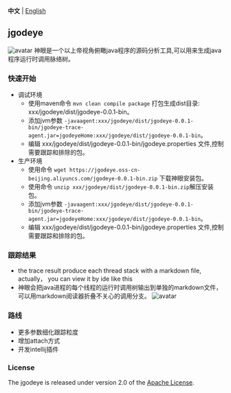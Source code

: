 **中文** | [English](README.md)
## jgodeye
![avatar](https://jgodeye.oss-cn-beijing.aliyuncs.com/jgodeye.png)
神眼是一个以上帝视角俯瞰java程序的源码分析工具,可以用来生成java程序运行时调用脉络树。
### 快速开始 
- 调试环境 
  - 使用maven命令 ```mvn clean compile package``` 打包生成dist目录: xxx/jgodeye/dist/jgodeye-0.0.1-bin。
  - 添加jvm参数 ```-javaagent:xxx/jgodeye/dist/jgodeye-0.0.1-bin/jgodeye-trace-agent.jar=jgodeyeHome:xxx/jgodeye/dist/jgodeye-0.0.1-bin```。
  - 编辑 xxx/jgodeye/dist/jgodeye-0.0.1-bin/jgodeye.properties 文件,控制需要跟踪和排除的包。 
- 生产环境 
  - 使用命令 ```wget https://jgodeye.oss-cn-beijing.aliyuncs.com/jgodeye-0.0.1-bin.zip``` 下载神眼安装包。 
  - 使用命令 ```unzip xxx/jgodeye/dist/jgodeye-0.0.1-bin.zip```解压安装包。 
  - 添加jvm参数 ```-javaagent:xxx/jgodeye/dist/jgodeye-0.0.1-bin/jgodeye-trace-agent.jar=jgodeyeHome:xxx/jgodeye/dist/jgodeye-0.0.1-bin```。
  - 编辑 xxx/jgodeye/dist/jgodeye-0.0.1-bin/jgodeye.properties 文件,控制需要跟踪和排除的包。
### 跟踪结果 
- the trace result produce each thread stack with a markdown file, actually， you can view it by ide like this
- 神眼会把java进程的每个线程的运行时调用树输出到单独的markdown文件，可以用markdown阅读器折叠不关心的调用分支。 
  ![avatar](https://jgodeye.oss-cn-beijing.aliyuncs.com/example.jpeg)
### 路线
- 更多参数细化跟踪粒度 
- 增加attach方式 
- 开发intellij插件 
### License
The jgodeye is released under version 2.0 of the [Apache License](https://www.apache.org/licenses/LICENSE-2.0).